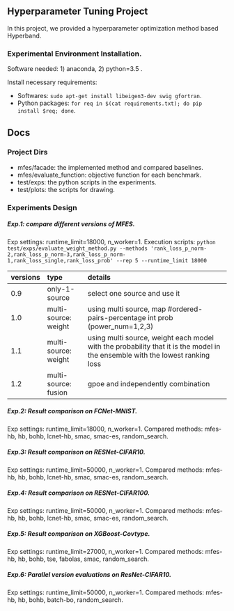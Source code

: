 ## Hyperparameter Tuning Project
In this project, we provided a hyperparameter optimization method based Hyperband.

### Experimental Environment Installation.
Software needed: 1) anaconda, 2) python=3.5 .

Install necessary requirements:
- Softwares: `sudo apt-get install libeigen3-dev swig gfortran`.
- Python packages: `for req in $(cat requirements.txt); do pip install $req; done`.

## Docs
### Project Dirs
- mfes/facade: the implemented method and compared baselines.
- mfes/evaluate_function: objective function for each benchmark.
- test/exps: the python scripts in the experiments.
- test/plots: the scripts for drawing.

### Experiments Design
##### Exp.1: compare different versions of MFES.
Exp settings: runtime_limit=18000, n_worker=1.
Execution scripts: `python test/exps/evaluate_weight_method.py --methods 'rank_loss_p_norm-2,rank_loss_p_norm-3,rank_loss_p_norm-1,rank_loss_single,rank_loss_prob' --rep 5 --runtime_limit 18000`

| versions | type | details |
| :-----| :---- | :---- |
| 0.9 | only-1-source | select one source and use it |
| 1.0 | multi-source: weight | using multi source, map #ordered-pairs-percentage int prob (power_num=1,2,3) |
| 1.1 | multi-source: weight | using multi source, weight each model with the probability that it is the model in the ensemble with the lowest ranking loss |
| 1.2 | multi-source: fusion | gpoe and independently combination |


##### Exp.2: Result comparison on FCNet-MNIST.
Exp settings: runtime_limit=18000, n_worker=1.
Compared methods: mfes-hb, hb, bohb, lcnet-hb, smac, smac-es, random_search.


##### Exp.3: Result comparison on RESNet-CIFAR10.
Exp settings: runtime_limit=50000, n_worker=1.
Compared methods: mfes-hb, hb, bohb, lcnet-hb, smac, smac-es, random_search.


##### Exp.4: Result comparison on RESNet-CIFAR100.
Exp settings: runtime_limit=50000, n_worker=1.
Compared methods: mfes-hb, hb, bohb, lcnet-hb, smac, smac-es, random_search.


##### Exp.5: Result comparison on XGBoost-Covtype.
Exp settings: runtime_limit=27000, n_worker=1.
Compared methods: mfes-hb, hb, bohb, tse, fabolas, smac, random_search.


##### Exp.6: Parallel version evaluations on ResNet-CIFAR10.
Exp settings: runtime_limit=50000, n_worker=1.
Compared methods: mfes-hb, hb, bohb, batch-bo, random_search.
